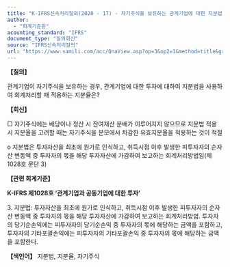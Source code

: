 ```yaml
---
title: "K-IFRS신속처리질의(2020 - 17) - 자기주식을 보유하는 관계기업에 대한 지분법 적용 시 지분율"
author:
  - "회계기준원"
acounting_standard: "IFRS"
document_type: "질의회신"
source: "IFRS신속처리질의"
url: "https://www.samili.com/acc/QnaView.asp?op=3&op2=1&method=title&group=2124-15;1&orgcode=3&searchword=&page=33&code=K%2DIFRS%EC%8B%A0%EC%86%8D%EC%B2%98%EB%A6%AC%EC%A7%88%EC%9D%98%2D17%3A202002"
---
```

**【질의】**

  

관계기업이 자기주식을 보유하는 경우, 관계기업에 대한 투자에 대하여 지분법을 사용하여 회계처리할 때 적용하는 지분율은?

  
  

**【회신】**

  

□ 자기주식에는 배당이나 청산 시 잔여재산 분배가 이루어지지 않으므로 지분법 적용 시 지분율을 고려할 때는 자기주식을 분모에서 차감한 유효지분율을 적용하는 것이 적절

  

o 지분법은 투자자산을 최초에 원가로 인식하고, 취득시점 이후 발생한 피투자자의 순자산 변동액 중 투자자의 몫을 해당 투자자산에 가감하여 보고하는 회계처리방법임(제1028호 문단 3)

  
  

**【관련 회계기준】**

  

**K-IFRS 제1028호 ‘관계기업과 공동기업에 대한 투자’**

  

3\. 지분법: 투자자산을 최초에 원가로 인식하고, 취득시점 이후 발생한 피투자자의 순자산 변동액 중 투자자의 몫을 해당 투자자산에 가감하여 보고하는 회계처리방법. 투자자의 당기순손익에는 피투자자의 당기순손익 중 투자자의 몫에 해당하는 금액을 포함하고, 투자자의 기타포괄손익에는 피투자자의 기타포괄손익 중 투자자의 몫에 해당하는 금액을 포함한다.

  
  

**【색인어】** 지분법, 지분율, 자기주식
